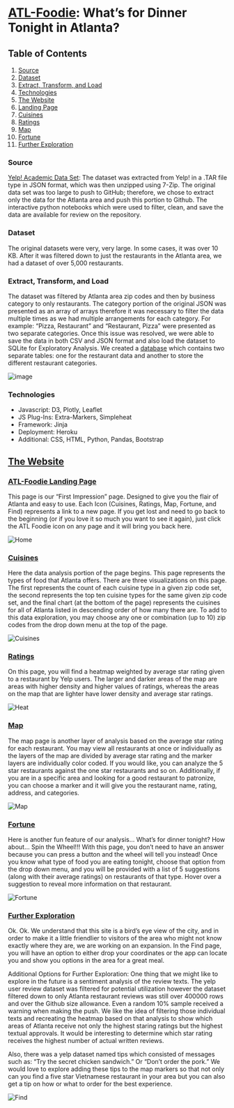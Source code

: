 # [ATL-Foodie](https://atl-foodie-page.herokuapp.com): What’s for Dinner Tonight in Atlanta?

## Table of Contents
1. [Source](#source)
2. [Dataset](#data)
3. [Extract, Transform, and Load](#etl)
4. [Technologies](#tech)
5. [The Website](#site)
6. [Landing Page](#home)
7. [Cuisines](#cuisines)
8. [Ratings](#ratings)
9. [Map](#map)
10. [Fortune](#fortune)
11. [Further Exploration](#future)

<a name="source"></a>
### Source
[Yelp! Academic Data Set](https://www.yelp.com/dataset): The dataset was extracted from Yelp! in a .TAR file type in JSON format, which was then unzipped using 7-Zip. The original data set was too large to push to GitHub; therefore, we chose to extract only the data for the Atlanta area and push this portion to Github. The interactive python notebooks which were used to filter, clean, and save the data are available for review on the repository. 

<a name="data"></a>
### Dataset
The original datasets were very, very large. In some cases, it was over 10 KB. After it was filtered down to just the restaurants in the Atlanta area, we had a dataset of over 5,000 restaurants.

<a name="etl"></a>
### Extract, Transform, and Load
The dataset was filtered by Atlanta area zip codes and then by business category to only restaurants. The category portion of the original JSON was presented as an array of arrays therefore it was necessary to filter the data multiple times as we had multiple arrangements for each category. For example: “Pizza, Restaurant” and “Restaurant, Pizza” were presented as two separate categories. Once this issue was resolved, we were able to save the data in both CSV and JSON format and also load the dataset to SQLite for Exploratory Analysis. We created a [database](static/Resources/ipynb/db.sqlite) which contains two separate tables: one for the restaurant data and another to store the different restaurant categories.

![image](https://user-images.githubusercontent.com/83737584/136633371-5f87bfea-ff19-4036-ba5a-9bf952a8015c.png)

<a name="tech"></a>
### Technologies
* Javascript: D3, Plotly, Leaflet
* JS Plug-Ins: Extra-Markers, Simpleheat
* Framework: Jinja
* Deployment: Heroku
* Additional: CSS, HTML, Python, Pandas, Bootstrap

<a name="site"></a>
## [The Website](https://atl-foodie-page.herokuapp.com)

<a name="home"></a>
### [ATL-Foodie Landing Page](https://atl-foodie-page.herokuapp.com)
This page is our “First Impression” page. Designed to give you the flair of Atlanta and easy to use. Each Icon (Cuisines, Ratings, Map, Fortune, and Find) represents a link to a new page. If you get lost and need to go back to the beginning (or if you love it so much you want to see it again), just click the ATL Foodie icon on any page and it will bring you back here. 

![Home](images/home.png)

<a name="cuisines"></a>
### [Cuisines](https://atl-foodie-page.herokuapp.com/cuisines)
Here the data analysis portion of the page begins. This page represents the types of food that Atlanta offers. There are three visualizations on this page. The first represents the count of each cuisine type in a given zip code set, the second represents the top ten cuisine types for the same given zip code set, and the final chart (at the bottom of the page) represents the cuisines for all of Atlanta listed in descending order of how many there are. To add to this data exploration, you may choose any one or combination (up to 10) zip codes from the drop down menu at the top of the page. 

![Cuisines](images/cuisines.png)

<a name="ratings"></a>
### [Ratings](https://atl-foodie-page.herokuapp.com/ratings)
On this page, you will find a heatmap weighted by average star rating given to a restaurant by Yelp users. The larger and darker areas of the map are areas with higher density and higher values of ratings, whereas the areas on the map that are lighter have lower density and average star ratings. 

![Heat](images/heat.png)

<a name="map"></a>
### [Map](https://atl-foodie-page.herokuapp.com/map)
The map page is another layer of analysis based on the average star rating for each restaurant. You may view all restaurants at once or individually as the layers of the map are divided by average star rating and the marker layers are individually color coded. If you would like, you can analyze the 5 star restaurants against the one star restaurants and so on. Additionally, if you are in a specific area and looking for a good restaurant to patronize, you can choose a marker and it will give you the restaurant name, rating, address, and categories.

![Map](images/map.png)

<a name="fortune"></a>
### [Fortune](https://atl-foodie-page.herokuapp.com/fortune)
Here is another fun feature of our analysis… What’s for dinner tonight? How about… Spin the Wheel!!! With this page, you don’t need to have an answer because you can press a button and the wheel will tell you instead! Once you know what type of food you are eating tonight, choose that option from the drop down menu, and you will be provided with a list of 5 suggestions (along with their average ratings) on restaurants of that type. Hover over a suggestion to reveal more information on that restaurant.

![Fortune](images/fortune.png)

<a name="future"></a>
### [Further Exploration](https://atl-foodie-page.herokuapp.com/find)
Ok. Ok. We understand that this site is a bird’s eye view of the city, and in order to make it a little friendlier to visitors of the area who might not know exactly where they are, we are working on an expansion. In the Find page, you will have an option to either drop your coordinates or the app can locate you and show you options in the area for a great meal.

Additional Options for Further Exploration:
One thing that we might like to explore in the future is a sentiment analysis of the review texts. The yelp user review dataset was filtered for potential utilization however the dataset filtered down to only Atlanta restaurant reviews was still over 400000 rows and over the Github size allowance. Even a random 10% sample received a warning when making the push. We like the idea of filtering those individual texts and recreating the heatmap based on that analysis to show which areas of Atlanta receive not only the highest staring ratings but the highest textual approvals. It would be interesting to determine which star rating receives the highest number of actual written reviews. 

Also, there was a yelp dataset named tips which consisted of messages such as: “Try the secret chicken sandwich.” Or “Don’t order the pork.” We would love to explore adding these tips to the map markers so that not only can you find a five star Vietnamese restaurant in your area but you can also get a tip on how or what to order for the best experience. 

![Find](images/find.png)
